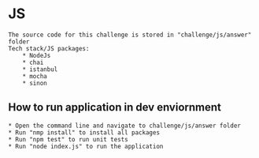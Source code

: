# JS

```
The source code for this challenge is stored in "challenge/js/answer" folder
Tech stack/JS packages: 
    * NodeJs
    * chai
    * istanbul
    * mocha
    * sinon
```

## How to run application in dev enviornment

```
* Open the command line and navigate to challenge/js/answer folder
* Run "nmp install" to install all packages
* Run "npm test" to run unit tests
* Run "node index.js" to run the application

```

